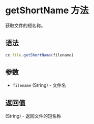 # getShortName 方法

获取文件的短名称。

## 语法

```js
cx.file.getShortName(filename)
```

## 参数

- `filename` (String) - 文件名

## 返回值

(String) - 返回文件的短名称 